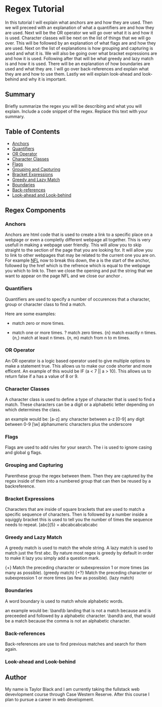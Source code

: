 # Regex Tutorial

In this tutorial I will explain what anchors are and how they are used. Then we will preceed with an explanation of what a quantifiers are and how they are used. Next will be the OR operator we will go over what it is and how it is used. Character classes will be next on the list of things that we will go over. This will be followed by an explanation of what flags are and how they are used. Next on the list of explanations is how grouping and capturing is used and what it is. We will also be going over what bracket expressions are and how it is used. Following after that will be what greedy and lazy match is and how it is used. There will be an explanation of how boundaries are used and what they are. I will go over back-references and explain what they are and how to use them. Lastly we will explain look-ahead and look-behind and why it is important.

## Summary

Briefly summarize the regex you will be describing and what you will explain. Include a code snippet of the regex. Replace this text with your summary.

## Table of Contents

- [Anchors](#anchors)
- [Quantifiers](#quantifiers)
- [OR Operator](#or-operator)
- [Character Classes](#character-classes)
- [Flags](#flags)
- [Grouping and Capturing](#grouping-and-capturing)
- [Bracket Expressions](#bracket-expressions)
- [Greedy and Lazy Match](#greedy-and-lazy-match)
- [Boundaries](#boundaries)
- [Back-references](#back-references)
- [Look-ahead and Look-behind](#look-ahead-and-look-behind)

## Regex Components

### Anchors
Anchors are html code that is used to create a link to a specific place on a webpage or even a completly different webpage all together. This is very usefull in making a webpage user friendly. This will allow you to skip straight to the section of the page that you are looking for. It will allow you to link to other webpages that may be related to the current one you are on. For example <a href="https://www.nfl.com">NFL</a> now to break this down, the a is the start of the anchor, followed by the href which is the refrence which is equal to the webpage you which to link to. Then we close the opening and put the string that we want to appear on the page NFL and we close our anchor </a>.
### Quantifiers
Quantifiers are used to specify a number of occurences that a character, group or character class to find a match.

Here are some examples:
* match zero or more times.
+ match one or more times.
? match zero times.
{n} match exactly n times.
{n,} match at least n times.
{n, m} match from n to m times.
### OR Operator
An OR operator is a logic based operator used to give multiple options to make a statement true. This allows us to make our code shorter and more efficent.
An example of this would be IF (a < 7 || a > 10). This allows us to return false if a has a value of 8 or 9. 
### Character Classes
A character class is used to define a type of character that is used to find a match. These characters can be a digit or a alphabetic letter depending on which determines the class.

an example would be: 
[a-z] any character between a-z
[0-9] any digit between 0-9
[\w] alphanumeric characters plus the underscore
### Flags
Flags are used to add rules for your search. The i is used to ignore casing and global g flags.
### Grouping and Capturing
Parenthese group the regex between them. Then they are captured by the regex inside of them into a numbered group that can then be reused by a backreference.
### Bracket Expressions
Characters that are inside of square brackets that are used to match a specific sequence of characters. Then is followed by a number inside a squiggly bracket this is used to tell you the number of times the sequence needs to repeat. [abc]{5} = abcabcabcabcabc
### Greedy and Lazy Match
A greedy match is used to match the whole string. A lazy match is used to match just the first abc. By nature most regex is greedy by default in order to make it lazy you simply add a question mark.

{+} Match the preceding character or subexpression 1 or more times (as many as possible). (greedy match)
{+?} Match the preceding character or subexpression 1 or more times (as few as possible). (lazy match) 
### Boundaries
A word boundary is used to match whole alphabetic words. 

an example would be:
\band\b  landing  that is not a match because and is preceeded and followed by a alphabetic character.
\band\b  and,  that would be a match because the comma is not an alphabetic character. 
### Back-references
Back-references are use to find previous matches and search for them again.
### Look-ahead and Look-behind

## Author

My name is Taylor Black and I am currently taking the fullstack web devevlopment course through Case Western Reserve. After this course I plan to pursue a career in web development.
